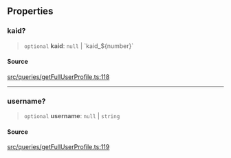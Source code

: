 ## Properties

### kaid?

> `optional` **kaid**: `null` \| \`kaid\_$\{number\}\`

#### Source

[src/queries/getFullUserProfile.ts:118](https://github.com/bhavjitChauhan/khan-api/blob/214cc6672777162cd3ec638a3ad3a22f7fe37e04/src/queries/getFullUserProfile.ts#L118)

***

### username?

> `optional` **username**: `null` \| `string`

#### Source

[src/queries/getFullUserProfile.ts:119](https://github.com/bhavjitChauhan/khan-api/blob/214cc6672777162cd3ec638a3ad3a22f7fe37e04/src/queries/getFullUserProfile.ts#L119)
